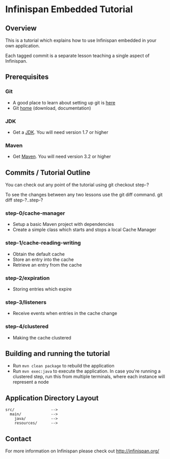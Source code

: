# Infinispan Embedded Tutorial

## Overview

This is a tutorial which explains how to use Infinispan embedded in your own
application.

Each tagged commit is a separate lesson teaching a single aspect of Infinispan.

## Prerequisites

### Git

- A good place to learn about setting up git is [here][git-github]
- Git [home][git-home] (download, documentation)

### JDK

- Get a [JDK][jdk-download]. You will need version 1.7 or higher

### Maven

- Get [Maven][maven-download]. You will need version 3.2 or higher

## Commits / Tutorial Outline

You can check out any point of the tutorial using
    git checkout step-?

To see the changes between any two lessons use the git diff command.
    git diff step-?..step-?

### step-0/cache-manager

- Setup a basic Maven project with dependencies
- Create a simple class which starts and stops a local Cache Manager

### step-1/cache-reading-writing

- Obtain the default cache
- Store an entry into the cache
- Retrieve an entry from the cache

### step-2/expiration

- Storing entries which expire

### step-3/listeners

- Receive events when entries in the cache change

### step-4/clustered

- Making the cache clustered

## Building and running the tutorial

- Run `mvn clean package` to rebuild the application
- Run `mvn exec:java` to execute the application. In case you're running a clustered step, run this from
  multiple terminals, where each instance will represent a node

## Application Directory Layout

    src/                -->
      main/             -->
        java/           -->
        resources/      -->

## Contact

For more information on Infinispan please check out http://infinispan.org/

[jdk-download]: http://www.oracle.com/technetwork/articles/javase/index-jsp-138363.html
[git-home]: http://git-scm.com
[git-github]: http://help.github.com/set-up-git-redirect
[maven-download]: http://maven.apache.org/download.html

